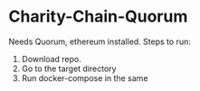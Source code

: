 # Charity-Chain-Quorum
Needs Quorum, ethereum installed. 
Steps to run:
1. Download repo.
2. Go to the target directory
3. Run docker-compose in the same
